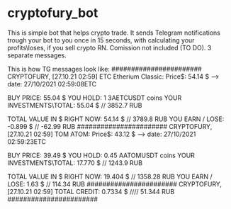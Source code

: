 # cryptofury_bot
This is simple bot that helps crypto trade. It sends Telegram notifications trough your bot to you once in 15 seconds, with calculating your profits\loses, if you sell crypto RN. Comission not included (TO DO). 3 separate messages.


This is how TG messages look like:
#######################
CRYPTOFURY, [27.10.21 02:59]
ETC Etherium Classic: Price$: 54.14 $   --> date: 27/10/2021 02:59:08ETC
 
BUY PRICE: 55.04  $
YOU HOLD: 1  3AETCUSDT coins
YOUR INVESTMENTS\TOTAL: 55.04 $  // 3852.7 RUB

TOTAL VALUE IN $ RIGHT NOW: 54.14 $  // 3789.8 RUB
YOU EARN / LOSE:  -0.899 $  // -62.99 RUB
#######################
CRYPTOFURY, [27.10.21 02:59]
TOM ATOM: Price$: 43.12 $   --> date: 27/10/2021 02:59:23ETC
 
BUY PRICE: 39.49  $
YOU HOLD: 0.45  AATOMUSDT coins
YOUR INVESTMENTS\TOTAL: 17.770 $  // 1243.9 RUB

TOTAL VALUE IN $ RIGHT NOW: 19.404 $  // 1358.28 RUB
YOU EARN / LOSE:  1.63 $  // 114.34 RUB
#######################
CRYPTOFURY, [27.10.21 02:59]
TOTAL CREDIT: 0.7334 $ //// 51.344 RUB
#######################
